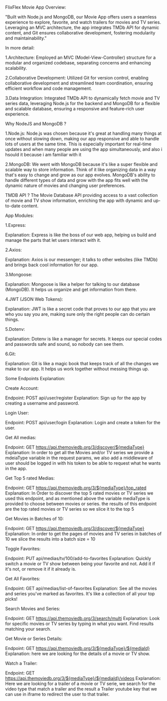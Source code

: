 FlixFlex Movie App Overview:

"Built with Node.js and MongoDB, our Movie App offers users a seamless experience to explore, favorite, and watch trailers for movies and TV series. Leveraging an MVC architecture, the app integrates TMDb API for dynamic content, and Git ensures collaborative development, fostering modularity and maintainability."

In more detail:

1.Architecture:
Employed an MVC (Model-View-Controller) structure for a modular and organized codebase, separating concerns and enhancing scalability.

2.Collaborative Development:
Utilized Git for version control, enabling collaborative development and streamlined team coordination, ensuring efficient workflow and code management.

3.Data Integration:
Integrated TMDb API to dynamically fetch movie and TV series data, leveraging Node.js for the backend and MongoDB for a flexible and scalable database, ensuring a responsive and feature-rich user experience.

Why NodeJS and MongoDB ?

1.Node.js:
Node.js was chosen because it's great at handling many things at once without slowing down, making our app responsive and able to handle lots of users at the same time. This is especially important for real-time updates and when many people are using the app simultaneously, and also i hsould it because i am familiar with it

2.MongoDB:
We went with MongoDB because it's like a super flexible and scalable way to store information. Think of it like organizing data in a way that's easy to change and grow as our app evolves. MongoDB's ability to handle different types of data and grow with the app fits well with the dynamic nature of movies and changing user preferences.

TMDB API ?
The Movie Database API providing access to a vast collection of movie and TV show information, enriching the app with dynamic and up-to-date content.

App Modules:

1.Express:

Explanation: Express is like the boss of our web app, helping us build and manage the parts that let users interact with it.

2.Axios:

Explanation: Axios is our messenger; it talks to other websites (like TMDb) and brings back cool information for our app.

3.Mongoose:

Explanation: Mongoose is like a helper for talking to our database (MongoDB). It helps us organize and get information from there.

4.JWT (JSON Web Tokens):

Explanation: JWT is like a secret code that proves to our app that you are who you say you are, making sure only the right people can do certain things.

5.Dotenv:

Explanation: Dotenv is like a manager for secrets. It keeps our special codes and passwords safe and sound, so nobody can see them.

6.Git:

Explanation: Git is like a magic book that keeps track of all the changes we make to our app. It helps us work together without messing things up.



Some Endpoints Explanation:

Create Account:

Endpoint: POST api/user/register
Explanation: Sign up for the app by creating a username and password. 

Login User:

Endpoint: POST api/user/login
Explanation: Login and create a token for the user.

Get All medias:

Endpoint: GET https://api.themoviedb.org/3/discover/${mediaType}
Explanation: In order to get all the Movies and/or TV series we provide a mdeiaType variable in the request params, we also
add a middleware of user should be logged in with his token to be able to request what he wants in the app.

Get Top 5 rated Medias:

Endpoint: GET https://api.themoviedb.org/3/${mediaType}/top_rated
Explanation: In Order to discover the top 5 rated movies or TV series we used this endpoint, and as mentioned above the variable mediaType
is provided to choose between movies or series. the results of this endpoint are the top rated movies or TV series so we slice it to the top 5   

Get Movies in Batches of 10:

Endpoint: GET https://api.themoviedb.org/3/discover/${mediaType}
Explanation: In order to get the pages of movies and TV series in batches of 10 we slice the results into a batch size = 10

Toggle Favorites:

Endpoint: PUT api/medias/tv/100/add-to-favorites
Explanation: Quickly switch a movie or TV show between being your favorite and not. Add it if it's not, or remove it if it already is.

Get All Favorites:

Endpoint: GET api/medias/list-of-favorites
Explanation: See all the movies and series you've marked as favorites. It's like a collection of all your top picks!

Search Movies and Series:

Endpoint: GET https://api.themoviedb.org/3/search/multi
Explanation: Look for specific movies or TV series by typing in what you want. Find results matching your search.


Get Movie or Series Details:

Endpoint: GET https://api.themoviedb.org/3/${mediaType}/${mediaId}
Explanation: here we are looking for the details of a movie or TV show.

Watch a Trailer:

Endpoint: GET https://api.themoviedb.org/3/${mediaType}/${mediaId}/videos
Explanation: Here we are looking for a trailer of a movie or TV serie, we search for the video type that match a trailer
and the result a Trailer youtube key that we can use in iframe to redirect the user to that trailer.
